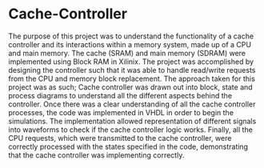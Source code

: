 # Cache-Controller

The purpose of this project was to understand the functionality of  a cache controller and its interactions within a memory system, made up of a CPU and main memory. The cache (SRAM) and main memory (SDRAM) were implemented using Block RAM in Xilinix. The project was accomplished by designing the controller such that it was able to handle read/write requests from the CPU and memory block replacement. The approach taken for this project was as such; Cache controller was drawn out into block, state and process diagrams to understand all the different aspects behind the controller. Once there was a clear understanding of all the cache controller processes, the code was implemented in VHDL in order to begin the simulations. The implementation allowed representation of different signals into waveforms to check if the cache controller logic works. Finally, all the CPU requests, which were transmitted to the cache controller, were correctly processed with the states specified in the code, demonstrating that the cache controller was implementing correctly. 
